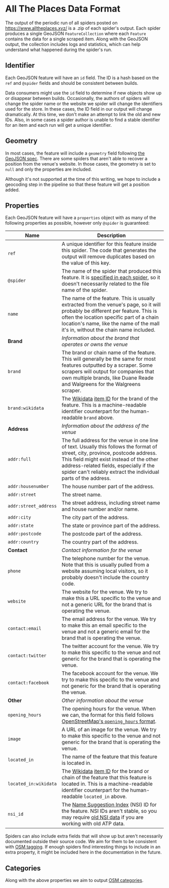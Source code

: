 # All The Places Data Format

The output of the periodic run of all spiders posted on https://www.alltheplaces.xyz/ is a .zip of each spider's output. Each spider produces a single GeoJSON `FeatureCollection` where each `Feature` contains the data for a single scraped item. Along with the GeoJSON output, the collection includes logs and statistics, which can help understand what happened during the spider's run.

## Identifier

Each GeoJSON feature will have an `id` field. The ID is a hash based on the `ref` and `@spider` fields and should be consistent between builds.

Data consumers might use the `id` field to determine if new objects show up or disappear between builds. Occasionally, the authors of spiders will change the spider name or the website we spider will change the identifiers used for the store. In these cases, the ID field in our output will change dramatically. At this time, we don't make an attempt to link the old and new IDs. Also, in some cases a spider author is unable to find a stable identifier for an item and each run will get a unique identifier.

## Geometry

In most cases, the feature will include a `geometry` field following [the GeoJSON spec](https://tools.ietf.org/html/rfc7946#section-3.1). There are some spiders that aren't able to recover a position from the venue's website. In those cases, the geometry is set to `null` and only the properties are included.

Although it's not supported at the time of this writing, we hope to include a geocoding step in the pipeline so that these feature will get a position added.

## Properties

Each GeoJSON feature will have a `properties` object with as many of the following properties as possible, however only `@spider` is guaranteed:

| Name                  | Description                                                                                                                                                                                                                                                                               |
|-----------------------|-------------------------------------------------------------------------------------------------------------------------------------------------------------------------------------------------------------------------------------------------------------------------------------------|
| `ref`                 | A unique identifier for this feature inside this spider. The code that generates the output will remove duplicates based on the value of this key.                                                                                                                                        |
| `@spider`             | The name of the spider that produced this feature. It is [specified in each spider](https://github.com/alltheplaces/alltheplaces/blob/11d9be56515ef0f6419e001b1950f69d28d4f400/locations/spiders/apple.py#L9), so it doesn't necessarily related to the file name of the spider.          |
| `name`                | The name of the feature. This is usually extracted from the venue's page, so it will probably be different per feature. This is often the location specific part of a chain location's name, like the name of the mall it's in, without the chain name included.                          |
| **Brand**             | _Information about the brand that operates or owns the venue_                                                                                                                                                                                                                             |
| `brand`               | The brand or chain name of the feature. This will generally be the same for most features outputted by a scraper. Some scrapers will output for companies that own multiple brands, like Duane Reade and Walgreens for the Walgreens scraper.                                             |
| `brand:wikidata`      | The [Wikidata](https://www.wikidata.org/wiki/Wikidata:Main_Page) [item ID](https://www.wikidata.org/wiki/Help:Items) for the brand of the feature. This is a machine-readable identifier counterpart for the human-readable `brand` above.                                                |
| **Address**           | _Information about the address of the venue_                                                                                                                                                                                                                                              |
| `addr:full`           | The full address for the venue in one line of text. Usually this follows the format of street, city, province, postcode address. This field might exist instead of the other address-related fields, especially if the spider can't reliably extract the individual parts of the address. |
| `addr:housenumber`    | The house number part of the address.                                                                                                                                                                                                                                                     |
| `addr:street`         | The street name.                                                                                                                                                                                                                                                                          |
| `addr:street_address` | The street address, including street name and house number and/or name.                                                                                                                                                                                                                   |
| `addr:city`           | The city part of the address.                                                                                                                                                                                                                                                             |
| `addr:state`          | The state or province part of the address.                                                                                                                                                                                                                                                |
| `addr:postcode`       | The postcode part of the address.                                                                                                                                                                                                                                                         |
| `addr:country`        | The country part of the address.                                                                                                                                                                                                                                                          |
| **Contact**           | _Contact information for the venue_                                                                                                                                                                                                                                                       |
| `phone`               | The telephone number for the venue. Note that this is usually pulled from a website assuming local visitors, so it probably doesn't include the country code.                                                                                                                             |
| `website`             | The website for the venue. We try to make this a URL specific to the venue and not a generic URL for the brand that is operating the venue.                                                                                                                                               |
| `contact:email`       | The email address for the venue. We try to make this an email specific to the venue and not a generic email for the brand that is operating the venue.                                                                                                                                    |
| `contact:twitter`     | The twitter account for the venue. We try to make this specific to the venue and not generic for the brand that is operating the venue.                                                                                                                                                   |
| `contact:facebook`    | The facebook account for the venue. We try to make this specific to the venue and not generic for the brand that is operating the venue.                                                                                                                                                  |
| **Other**             | _Other information about the venue_                                                                                                                                                                                                                                                       |
| `opening_hours`       | The opening hours for the venue. When we can, the format for this field follows [OpenStreetMap's `opening_hours` format](https://wiki.openstreetmap.org/wiki/Key:opening_hours#Examples).                                                                                                 |
| `image`               | A URL of an image for the venue. We try to make this specific to the venue and not generic for the brand that is operating the venue.                                                                                                                                                     |
| `located_in`          | The name of the feature that this feature is located in.                                                                                                                                                                                                                                  |
| `located_in:wikidata` | The [Wikidata](https://www.wikidata.org/wiki/Wikidata:Main_Page) [item ID](https://www.wikidata.org/wiki/Help:Items) for the brand or chain of the feature that this feature is located in. This is a machine-readable identifier counterpart for the human-readable `located_in` above.  |
| `nsi_id`              | The [Name Suggestion Index](https://nsi.guide/) (NSI) ID for the feature. NSI IDs aren't stable, so you may require [old NSI data](https://github.com/osmlab/name-suggestion-index/tree/main/dist) if you are working with old ATP data.                                                  |


Spiders can also include extra fields that will show up but aren't necessarily documented outside their source code.
We aim for them to be consistent with [OSM tagging](https://wiki.openstreetmap.org/wiki/Main_Page).
If enough spiders find interesting things to include in an extra property, it might be included here in the documentation in the future.

## Categories

Along with the above properties we aim to output [OSM categories](https://wiki.openstreetmap.org/wiki/Map_features).
